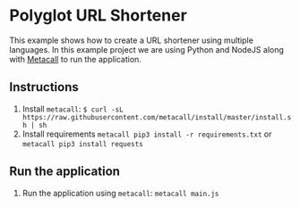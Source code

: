 # Polyglot URL Shortener
This example shows how to create a URL shortener using multiple languages.
In this example project we are using Python and NodeJS along with [Metacall](https://github.com/metacall) to run the application.

## Instructions
1. Install `metacall`: `$ curl -sL https://raw.githubusercontent.com/metacall/install/master/install.sh | sh`
2. Install requirements `metacall pip3 install -r requirements.txt` or `metacall pip3 install requests`

## Run the application
1. Run the application using `metacall`: `metacall main.js`